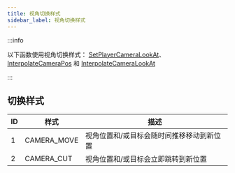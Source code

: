 ```yaml
---
title: 视角切换样式
sidebar_label: 视角切换样式
---
```


:::info

以下函数使用视角切换样式：
[SetPlayerCameraLookAt](../functions/SetPlayerCameraLookAt)、[InterpolateCameraPos](../functions/InterpolateCameraPos) 和 [InterpolateCameraLookAt](../functions/InterpolateCameraLookAt)

:::

## 切换样式

| ID  | 样式        | 描述                                        |
| --- | ----------- | ------------------------------------------- |
| 1   | CAMERA_MOVE | 视角位置和/或目标会随时间推移移动到新位置 |
| 2   | CAMERA_CUT  | 视角位置和/或目标会立即跳转到新位置       |
